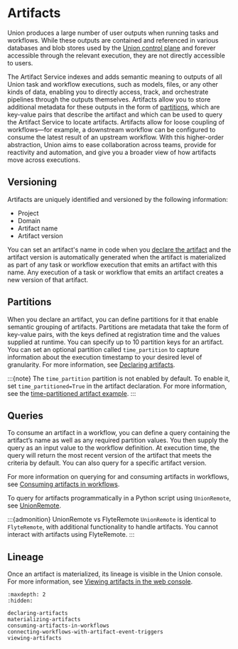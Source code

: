 # Artifacts

Union produces a large number of user outputs when running tasks and workflows. While these outputs are contained and referenced in various databases and blob stores used by the [Union control plane](../../platform-architecture.md#control-plane) and forever accessible through the relevant execution, they are not directly accessible to users.

The Artifact Service indexes and adds semantic meaning to outputs of all Union task and workflow executions, such as models, files, or any other kinds of data, enabling you to directly access, track, and orchestrate pipelines through the outputs themselves. Artifacts allow you to store additional metadata for these outputs in the form of [partitions](#partitions), which are key-value pairs that describe the artifact and which can be used to query the Artifact Service to locate artifacts. Artifacts allow for loose coupling of workflows—for example, a downstream workflow can be configured to consume the latest result of an upstream workflow. With this higher-order abstraction, Union aims to ease collaboration across teams, provide for reactivity and automation, and give you a broader view of how artifacts move across executions.

## Versioning

Artifacts are uniquely identified and versioned by the following information:
* Project
* Domain
* Artifact name
* Artifact version

You can set an artifact's name in code when you [declare the artifact](declaring-artifacts) and the artifact version is automatically generated when the artifact is materialized as part of any task or workflow execution that emits an artifact with this name. Any execution of a task or workflow that emits an artifact creates a new version of that artifact.

## Partitions

When you declare an artifact, you can define partitions for it that enable semantic grouping of artifacts. Partitions are metadata that take the form of key-value pairs, with the keys defined at registration time and the values supplied at runtime. You can specify up to 10 partition keys for an artifact. You can set an optional partition called `time_partition` to capture information about the execution timestamp to your desired level of granularity. For more information, see [Declaring artifacts](declaring-artifacts).

:::{note}
The `time_partition` partition is not enabled by default. To enable it, set `time_partitioned=True` in the artifact declaration. For more information, see the [time-partitioned artifact example](declaring-artifacts.md#time-partitioned-artifact).
:::

## Queries

To consume an artifact in a workflow, you can define a query containing the artifact’s name as well as any required partition values. You then supply the query as an input value to the workflow definition. At execution time, the query will return the most recent version of the artifact that meets the criteria by default. You can also query for a specific artifact version.

For more information on querying for and consuming artifacts in workflows, see [Consuming artifacts in workflows](consuming-artifacts-in-workflows).

To query for artifacts programmatically in a Python script using `UnionRemote`, see [UnionRemote](../../development-cycle/unionremote.md#fetching-artifacts).

:::{admonition} UnionRemote vs FlyteRemote
`UnionRemote` is identical to `FlyteRemote`, with additional functionality to handle artifacts. You cannot interact with artifacts using FlyteRemote.
:::

## Lineage

Once an artifact is materialized, its lineage is visible in the Union console. For more information, see [Viewing artifacts in the web console](viewing-artifacts).

```{toctree}
:maxdepth: 2
:hidden:

declaring-artifacts
materializing-artifacts
consuming-artifacts-in-workflows
connecting-workflows-with-artifact-event-triggers
viewing-artifacts
```